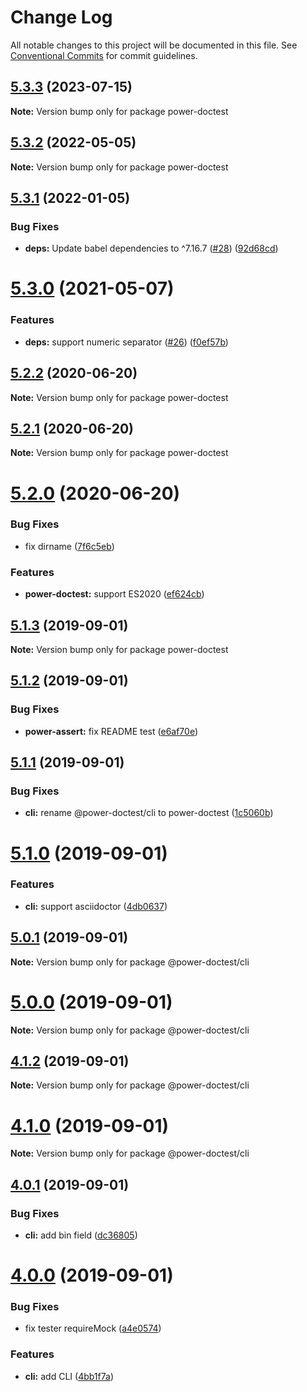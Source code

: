 # Change Log

All notable changes to this project will be documented in this file.
See [Conventional Commits](https://conventionalcommits.org) for commit guidelines.

## [5.3.3](https://github.com/azu/power-doctest/compare/v5.3.2...v5.3.3) (2023-07-15)

**Note:** Version bump only for package power-doctest





## [5.3.2](https://github.com/azu/power-doctest/compare/v5.3.1...v5.3.2) (2022-05-05)

**Note:** Version bump only for package power-doctest

## [5.3.1](https://github.com/azu/power-doctest/compare/v5.3.0...v5.3.1) (2022-01-05)

### Bug Fixes

* **deps:** Update babel dependencies to ^7.16.7 ([#28](https://github.com/azu/power-doctest/issues/28)) ([92d68cd](https://github.com/azu/power-doctest/commit/92d68cd8100839cf37c409480a3a932290ff2fbe))

# [5.3.0](https://github.com/azu/power-doctest/compare/v5.2.2...v5.3.0) (2021-05-07)

### Features

* **deps:** support numeric separator ([#26](https://github.com/azu/power-doctest/issues/26)) ([f0ef57b](https://github.com/azu/power-doctest/commit/f0ef57b02e767576dde6a81582025a9f19db1143))

## [5.2.2](https://github.com/azu/power-doctest/compare/v5.2.1...v5.2.2) (2020-06-20)

**Note:** Version bump only for package power-doctest

## [5.2.1](https://github.com/azu/power-doctest/compare/v5.2.0...v5.2.1) (2020-06-20)

**Note:** Version bump only for package power-doctest

# [5.2.0](https://github.com/azu/power-doctest/compare/v5.1.3...v5.2.0) (2020-06-20)

### Bug Fixes

* fix dirname ([7f6c5eb](https://github.com/azu/power-doctest/commit/7f6c5ebe2b0d491ec9d3c4c1357f7dc891865c4b))

### Features

* **power-doctest:** support ES2020 ([ef624cb](https://github.com/azu/power-doctest/commit/ef624cb9312d62a69b72dcbbbff589557f9b93e5))

## [5.1.3](https://github.com/azu/power-doctest/compare/v5.1.2...v5.1.3) (2019-09-01)

**Note:** Version bump only for package power-doctest

## [5.1.2](https://github.com/azu/power-doctest/compare/v5.1.1...v5.1.2) (2019-09-01)

### Bug Fixes

* **power-assert:** fix README test ([e6af70e](https://github.com/azu/power-doctest/commit/e6af70e))

## [5.1.1](https://github.com/azu/power-doctest/compare/v5.1.0...v5.1.1) (2019-09-01)

### Bug Fixes

* **cli:** rename @power-doctest/cli to power-doctest ([1c5060b](https://github.com/azu/power-doctest/commit/1c5060b))

# [5.1.0](https://github.com/azu/power-doctest/compare/v5.0.1...v5.1.0) (2019-09-01)

### Features

* **cli:** support asciidoctor ([4db0637](https://github.com/azu/power-doctest/commit/4db0637))

## [5.0.1](https://github.com/azu/power-doctest/compare/v5.0.0...v5.0.1) (2019-09-01)

**Note:** Version bump only for package @power-doctest/cli

# [5.0.0](https://github.com/azu/power-doctest/compare/v4.1.2...v5.0.0) (2019-09-01)

**Note:** Version bump only for package @power-doctest/cli

## [4.1.2](https://github.com/azu/power-doctest/compare/v4.1.1...v4.1.2) (2019-09-01)

**Note:** Version bump only for package @power-doctest/cli

# [4.1.0](https://github.com/azu/power-doctest/compare/v4.0.1...v4.1.0) (2019-09-01)

**Note:** Version bump only for package @power-doctest/cli

## [4.0.1](https://github.com/azu/power-doctest/compare/v4.0.0...v4.0.1) (2019-09-01)

### Bug Fixes

* **cli:** add bin field ([dc36805](https://github.com/azu/power-doctest/commit/dc36805))

# [4.0.0](https://github.com/azu/power-doctest/compare/v3.3.3...v4.0.0) (2019-09-01)

### Bug Fixes

* fix tester requireMock ([a4e0574](https://github.com/azu/power-doctest/commit/a4e0574))

### Features

* **cli:** add CLI ([4bb1f7a](https://github.com/azu/power-doctest/commit/4bb1f7a))
